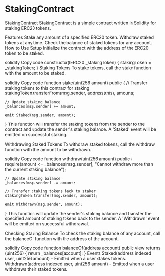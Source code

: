 # StakingContract


StakingContract
StakingContract is a simple contract written in Solidity for staking ERC20 tokens.

Features
Stake any amount of a specified ERC20 token.
Withdraw staked tokens at any time.
Check the balance of staked tokens for any account.
How to Use
Setup
Initialize the contract with the address of the ERC20 token to be staked.

solidity
Copy code
constructor(IERC20 _stakingToken) {
    stakingToken = _stakingToken;
}
Staking Tokens
To stake tokens, call the stake function with the amount to be staked.

solidity
Copy code
function stake(uint256 amount) public {
    // Transfer staking tokens to this contract for staking
    stakingToken.transferFrom(msg.sender, address(this), amount);

    // Update staking balance
    _balances[msg.sender] += amount;

    emit Staked(msg.sender, amount);
}
This function will transfer the staking tokens from the sender to the contract and update the sender's staking balance. A 'Staked' event will be emitted on successful staking.

Withdrawing Staked Tokens
To withdraw staked tokens, call the withdraw function with the amount to be withdrawn.

solidity
Copy code
function withdraw(uint256 amount) public {
    require(amount <= _balances[msg.sender], "Cannot withdraw more than the current staking balance");

    // Update staking balance
    _balances[msg.sender] -= amount;

    // Transfer staking tokens back to staker
    stakingToken.transfer(msg.sender, amount);

    emit Withdrawn(msg.sender, amount);
}
This function will update the sender's staking balance and transfer the specified amount of staking tokens back to the sender. A 'Withdrawn' event will be emitted on successful withdrawal.

Checking Staking Balance
To check the staking balance of any account, call the balanceOf function with the address of the account.

solidity
Copy code
function balanceOf(address account) public view returns (uint256) {
    return _balances[account];
}
Events
Staked(address indexed user, uint256 amount) - Emitted when a user stakes tokens.
Withdrawn(address indexed user, uint256 amount) - Emitted when a user withdraws their staked tokens.
